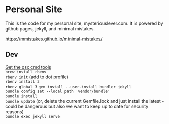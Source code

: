# Personal Site
This is the code for my personal site, mysteriouslever.com. It is powered by github pages, jekyll, and minimal mistakes.

https://mmistakes.github.io/minimal-mistakes/

## Dev
[Get the osx cmd tools](https://developer.apple.com/downloads/index.action?name=for%20Xcode)  
`brew install rbenv`  
`rbenv init` (add to dot profile)  
`rbenv install 3`  
`rbenv global 3`
`gem install --user-install bundler jekyll`  
`bundle config set --local path 'vendor/bundle'`  
`bundle install`  
`bundle update` (or, delete the current Gemfile.lock and just install the latest - could be dangerous but also we want to keep up to date for security reasons)  
`bundle exec jekyll serve`  
